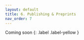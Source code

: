 ```yaml
---
layout: default
title: 6. Publishing & Preprints
nav_order: 7
---
```


Coming soon {: .label .label-yellow }
